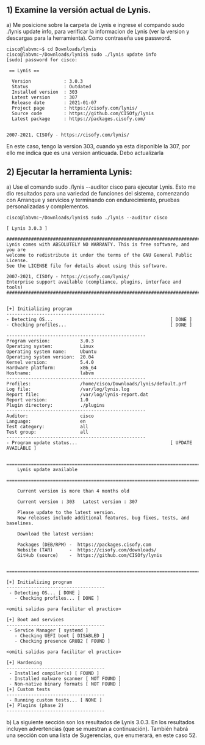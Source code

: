 ## 1) Examine la versión actual de Lynis.

a) Me posicione sobre la carpeta de Lynis e ingrese el compando sudo ./lynis update info, para verificar la informacion 
de Lynis (ver la version y descargas para la herramienta). Como contraseña use password.

    cisco@labvm:~$ cd Downloads/lynis
    cisco@labvm:~/Downloads/lynis$ sudo ./lynis update info
    [sudo] password for cisco: 
    
     == Lynis ==
    
      Version            : 3.0.3
      Status             : Outdated
      Installed version  : 303
      Latest version     : 307
      Release date       : 2021-01-07
      Project page       : https://cisofy.com/lynis/
      Source code        : https://github.com/CISOfy/lynis
      Latest package     : https://packages.cisofy.com/
    
    
    2007-2021, CISOfy - https://cisofy.com/lynis/

En este caso, tengo la version 303, cuando ya esta disponible la 307, por ello me indica que es una version anticuada.
Debo actualizarla


## 2) Ejecutar la herramienta Lynis:

a) Use el comando sudo ./lynis --auditor cisco para ejecutar Lynis. Esto me dio resultados para una variedad de 
funciones del sistema, comenzando con Arranque y servicios y terminando con endurecimiento, pruebas personalizadas y 
complementos.

    cisco@labvm:~/Downloads/lynis$ sudo ./lynis --auditor cisco

    [ Lynis 3.0.3 ]

    ################################################################################
    Lynis comes with ABSOLUTELY NO WARRANTY. This is free software, and you are
    welcome to redistribute it under the terms of the GNU General Public License.
    See the LICENSE file for details about using this software.

    2007-2021, CISOfy - https://cisofy.com/lynis/
    Enterprise support available (compliance, plugins, interface and tools)
    ################################################################################


    [+] Initializing program
    ------------------------------------
    - Detecting OS...                                           [ DONE ]
    - Checking profiles...                                      [ DONE ]

    ---------------------------------------------------
    Program version:           3.0.3
    Operating system:          Linux
    Operating system name:     Ubuntu
    Operating system version:  20.04
    Kernel version:            5.4.0
    Hardware platform:         x86_64
    Hostname:                  labvm
    ---------------------------------------------------
    Profiles:                  /home/cisco/Downloads/lynis/default.prf
    Log file:                  /var/log/lynis.log
    Report file:               /var/log/lynis-report.dat
    Report version:            1.0
    Plugin directory:          ./plugins
    ---------------------------------------------------
    Auditor:                   cisco
    Language:                  en
    Test category:             all
    Test group:                all
    ---------------------------------------------------
    - Program update status...                                  [ UPDATE AVAILABLE ]

      ===============================================================================
        Lynis update available
      ===============================================================================

        Current version is more than 4 months old

        Current version : 303   Latest version : 307

        Please update to the latest version.
        New releases include additional features, bug fixes, tests, and baselines.

        Download the latest version:

        Packages (DEB/RPM) -  https://packages.cisofy.com
        Website (TAR)      -  https://cisofy.com/downloads/
        GitHub (source)    -  https://github.com/CISOfy/lynis

      ===============================================================================

    [+] Initializing program
    ------------------------------------
     - Detecting OS... [ DONE ]
       - Checking profiles... [ DONE ]

    <omiti salidas para facilitar el practico>

    [+] Boot and services
    ------------------------------------
     - Service Manager [ systemd ]
       - Checking UEFI boot [ DISABLED ]
       - Checking presence GRUB2 [ FOUND ]

    <omiti salidas para facilitar el practico>

    [+] Hardening
    ------------------------------------
     - Installed compiler(s) [ FOUND ]
     - Installed malware scanner [ NOT FOUND ]
     - Non-native binary formats [ NOT FOUND ]
    [+] Custom tests
    ------------------------------------
     - Running custom tests... [ NONE ]
    [+] Plugins (phase 2)
    ------------------------------------

b) La siguiente sección son los resultados de Lynis 3.0.3. En los resultados incluyen advertencias (que se muestran a 
continuación). También habrá una sección con una lista de Sugerencias, que enumerará, en este caso 52.


